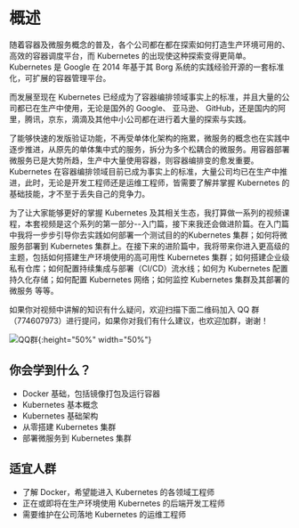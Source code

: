 # 概述

随着容器及微服务概念的普及，各个公司都在都在探索如何打造生产环境可用的、高效的容器调度平台，而 Kubernetes 的出现使这种探索变得更简单。Kubernetes 是 Google 在 2014 年基于其 Borg 系统的实践经验开源的一套标准化，可扩展的容器管理平台。

而发展至现在 Kubernetes 已经成为了容器编排领域事实上的标准，并且大量的公司都已在生产中使用，无论是国外的 Google、 亚马逊、 GitHub，还是国内的阿里，腾讯，京东，滴滴及其他中小公司都在进行着大量的探索与实践。

了能够快速的发版验证功能，不再受单体化架构的拖累，微服务的概念也在实践中逐步推进，从原先的单体集中式的服务，拆分为多个松耦合的微服务。用容器部署微服务已是大势所趋，生产中大量使用容器，则容器编排变的愈发重要。Kubernetes 在容器编排领域目前已成为事实上的标准，大量公司均已在生产中推进，此时，无论是开发工程师还是运维工程师，皆需要了解并掌握 Kubernetes 的基础技能，才不至于丢失自己的竞争力。

为了让大家能够更好的掌握 Kubernetes 及其相关生态，我打算做一系列的视频课程，本套视频是这个系列的第一部分--入门篇，接下来我还会做进阶篇。在入门篇中我将一步步引导你去实践如何部署一个测试目的的Kubernetes 集群；如何将微服务部署到 Kubernetes 集群上。在接下来的进阶篇中，我将带来你进入更高级的主题，包括如何搭建生产环境使用的高可用性 Kubernetes 集群；如何搭建企业级私有仓库；如何配置持续集成与部署（CI/CD）流水线；如何为 Kubernetes 配置持久化存储；如何配置 Kubernetes 网络；如何监控 Kubernetes 集群及其部署的微服务 等等。

如果你对视频中讲解的知识有什么疑问，欢迎扫描下面二维码加入 QQ 群（774607973）进行提问，如果你对我们有什么建议，也欢迎加群，谢谢！

![QQ群](https://github.com/ist0ne/k100/raw/master/docs/qq.jpeg){:height="50%" width="50%"}

## 你会学到什么？

- Docker 基础，包括镜像打包及运行容器
- Kubernetes 基本概念
- Kubernetes 基础架构
- 从零搭建 Kubernetes 集群
- 部署微服务到 Kubernetes 集群

## 适宜人群

- 了解 Docker，希望能进入 Kubernetes 的各领域工程师
- 正在或即将在生产环境使用 Kubernetes 的后端开发工程师
- 需要维护在公司落地 Kubernetes 的运维工程师
